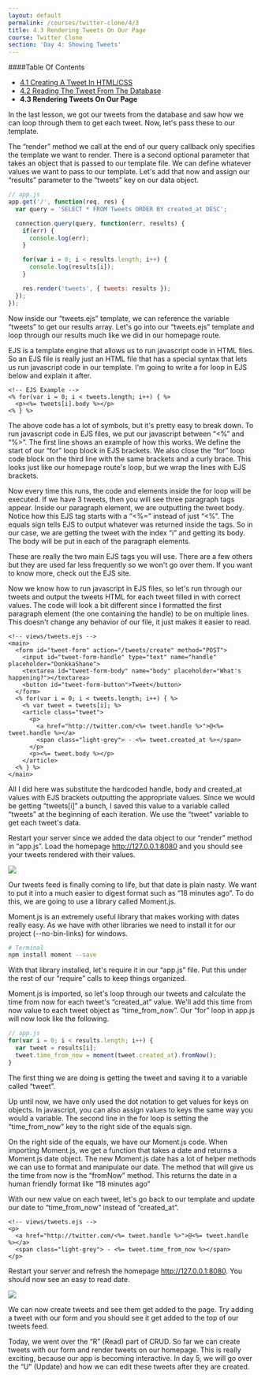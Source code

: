 ```yaml
---
layout: default
permalink: /courses/twitter-clone/4/3
title: 4.3 Rendering Tweets On Our Page
course: Twitter Clone
section: 'Day 4: Showing Tweets'
---
```


####Table Of Contents

- [4.1 Creating A Tweet In HTML/CSS](/courses/twitter-clone/4/1)
- [4.2 Reading The Tweet From The Database](/courses/twitter-clone/4/2)
- **4.3 Rendering Tweets On Our Page**

In the last lesson, we got our tweets from the database and saw how we can loop through them to get each tweet.  Now, let's pass these to our template.

The “render” method we call at the end of our query callback only specifies the template we want to render.  There is a second optional parameter that takes an object that is passed to our template file.  We can define whatever values we want to pass to our template.  Let's add that now and assign our “results” parameter to the “tweets” key on our data object.

```javascript
// app.js
app.get('/', function(req, res) {
  var query = 'SELECT * FROM Tweets ORDER BY created_at DESC';

  connection.query(query, function(err, results) {
    if(err) {
      console.log(err);
    }

    for(var i = 0; i < results.length; i++) {
      console.log(results[i]);
    }

    res.render('tweets', { tweets: results });
  });
});
```

Now inside our “tweets.ejs” template, we can reference the variable “tweets” to get our results array.  Let's go into our “tweets.ejs” template and loop through our results much like we did in our homepage route.

EJS is a template engine that allows us to run javascript code in HTML files.  So an EJS file is really just an HTML file that has a special syntax that lets us run javascript code in our template. I'm going to write a for loop in EJS below and explain it after.

```ejs
<!-- EJS Example -->
<% for(var i = 0; i < tweets.length; i++) { %>
  <p><%= tweets[i].body %></p>
<% } %>
```

The above code has a lot of symbols, but it's pretty easy to break down.  To run javascript code in EJS files, we put our javascript between “<%” and “%>”.  The first line shows an example of how this works.  We define the start of our “for” loop block in EJS brackets.  We also close the “for” loop code block on the third line with the same brackets and a curly brace.  This looks just like our homepage route's loop, but we wrap the lines with EJS brackets.

Now every time this runs, the code and elements inside the for loop will be executed.  If we have 3 tweets, then you will see three paragraph tags appear.  Inside our paragraph element, we are outputting the tweet body.  Notice how this EJS tag starts with a “<%=” instead of just “<%”.  The equals sign tells EJS to output whatever was returned inside the tags.  So in our case, we are getting the tweet with the index “i” and getting its body.  The body will be put in each of the paragraph elements.

These are really the two main EJS tags you will use.  There are a few others but they are used far less frequently so we won't go over them.  If you want to know more, check out the EJS site.

Now we know how to run javascript in EJS files, so let's run through our tweets and output the tweets HTML for each tweet filled in with correct values.  The code will look a bit different since I formatted the first paragraph element (the one containing the handle) to be on multiple lines.  This doesn't change any behavior of our file, it just makes it easier to read.

```ejs
<!-- views/tweets.ejs -->
<main>
  <form id="tweet-form" action="/tweets/create" method="POST">
    <input id="tweet-form-handle" type="text" name="handle" placeholder="DonkkaShane">
    <textarea id="tweet-form-body" name="body" placeholder="What's happening?"></textarea>
    <button id="tweet-form-button">Tweet</button>
  </form>
  <% for(var i = 0; i < tweets.length; i++) { %>
    <% var tweet = tweets[i]; %>
    <article class="tweet">
      <p>
        <a href="http://twitter.com/<%= tweet.handle %>">@<%= tweet.handle %></a>
        <span class="light-grey"> - <%= tweet.created_at %></span>
      </p>
      <p><%= tweet.body %></p>
    </article>
  <% } %>
</main>
```

All I did here was substitute the hardcoded handle, body and created\_at values with EJS brackets outputting the appropriate values.  Since we would be getting “tweets[i]” a bunch, I saved this value to a variable called “tweets” at the beginning of each iteration.  We use the “tweet” variable to get each tweet's data.

Restart your server since we added the data object to our “render” method in “app.js”.  Load the homepage http://127.0.0.1:8080 and you should see your tweets rendered with their values.

![](https://s3.amazonaws.com/spark-school/courses/twitter-clone/4/rendered-tweets.png)

Our tweets feed is finally coming to life, but that date is plain nasty.  We want to put it into a much easier to digest format such as “18 minutes ago”.  To do this, we are going to use a library called Moment.js.

Moment.js is an extremely useful library that makes working with dates really easy.  As we have with other libraries we need to install it for our project (--no-bin-links) for windows.

```bash
# Terminal
npm install moment --save
```

With that library installed, let's require it in our “app.js” file.  Put this under the rest of our “require” calls to keep things organized.

Moment.js is imported, so let's loop through our tweets and calculate the time from now for each tweet's “created\_at” value.  We'll add this time from now value to each tweet object as “time\_from\_now”.  Our “for” loop in app.js will now look like the following.

```javascript
// app.js
for(var i = 0; i < results.length; i++) {
  var tweet = results[i];
  tweet.time_from_now = moment(tweet.created_at).fromNow();
}
```

The first thing we are doing is getting the tweet and saving it to a variable called “tweet”.

Up until now, we have only used the dot notation to get values for keys on objects.  In javascript, you can also assign values to keys the same way you would a variable.  The second line in the for loop is setting the “time\_from\_now” key to the right side of the equals sign.

On the right side of the equals, we have our Moment.js code.  When importing Moment.js, we get a function that takes a date and returns a Moment.js date object.  The new Moment.js date has a lot of helper methods we can use to format and manipulate our date.  The method that will give us the time from now is the “fromNow” method.  This returns the date in a human friendly format like “18 minutes ago”

With our new value on each tweet, let's go back to our template and update our date to “time\_from\_now” instead of “created\_at”.

```ejs
<!-- views/tweets.ejs -->
<p>
  <a href="http://twitter.com/<%= tweet.handle %>">@<%= tweet.handle %></a>
  <span class="light-grey"> - <%= tweet.time_from_now %></span>
</p>
```

Restart your server and refresh the homepage http://127.0.0.1:8080.  You should now see an easy to read date.

![](https://s3.amazonaws.com/spark-school/courses/twitter-clone/4/human-readable-time-from-now.png)

We can now create tweets and see them get added to the page.  Try adding a tweet with our form and you should see it get added to the top of our tweets feed.

Today, we went over the “R” (Read) part of CRUD.  So far we can create tweets with our form and render tweets on our homepage.  This is really exciting, because our app is becoming interactive.  In day 5, we will go over the “U” (Update) and how we can edit these tweets after they are created.
